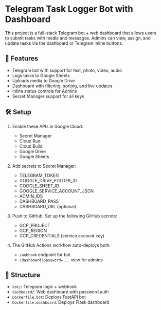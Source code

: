 # Telegram Task Logger Bot with Dashboard

This project is a full-stack Telegram bot + web dashboard that allows users to submit tasks with media and messages. Admins can view, assign, and update tasks via the dashboard or Telegram inline buttons.

## 🧩 Features

- Telegram bot with support for text, photo, video, audio
- Logs tasks to Google Sheets
- Uploads media to Google Drive
- Dashboard with filtering, sorting, and live updates
- Inline status controls for Admins
- Secret Manager support for all keys

## 🛠 Setup

1. Enable these APIs in Google Cloud:
   - Secret Manager
   - Cloud Run
   - Cloud Build
   - Google Drive
   - Google Sheets

2. Add secrets to Secret Manager:
   - TELEGRAM_TOKEN
   - GOOGLE_DRIVE_FOLDER_ID
   - GOOGLE_SHEET_ID
   - GOOGLE_SERVICE_ACCOUNT_JSON
   - ADMIN_IDS
   - DASHBOARD_PASS
   - DASHBOARD_URL (optional)

3. Push to GitHub. Set up the following GitHub secrets:
   - GCP_PROJECT
   - GCP_REGION
   - GCP_CREDENTIALS (service account key)

4. The GitHub Actions workflow auto-deploys both:
   - `/webhook` endpoint for bot
   - `/dashboard?password=...` view for admins

## 📁 Structure

- `bot/`: Telegram logic + webhook
- `dashboard/`: Web dashboard with password auth
- `Dockerfile.bot`: Deploys FastAPI bot
- `Dockerfile.dashboard`: Deploys Flask dashboard

